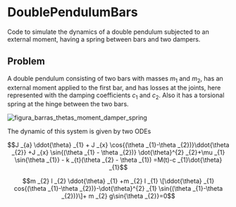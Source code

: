 # DoublePendulumBars
Code to simulate the dynamics of a double pendulum subjected to an external moment, having a spring between bars and two dampers. 

## Problem 

A double pendulum consisting of two bars with masses $m_{1}$ and $m_{2}$, has an external moment applied to the first bar, and has losses at the joints, here represented with the damping coefficients $c_{1}$ and $c_{2}$. Also it has a torsional spring at the hinge between the two bars.  

![figura_barras_thetas_moment_damper_spring](https://github.com/user-attachments/assets/648a997d-b9a3-43ed-847e-91d5ce13d22e)

The dynamic of this system is given by two ODEs

$$J _{a} \ddot{\theta} _{1} + J _{x} \cos{(\theta _{1}-\theta _{2})}\ddot{\theta _{2}} +J _{x} \sin{(\theta _{1} - \theta _{2})} \dot{\theta}^{2} _{2}+\mu _{1} \sin{\theta _{1}} - k _{t}(\theta _{2} - \theta _{1}) =M(t)-c _{1}\dot{\theta} _{1}$$

$$m _{2} l _{2} \ddot{\theta} _{1} +m _{2} l _{1} \[\ddot{\theta} _{1} cos{(\theta _{1}-\theta _{2})}-\dot{\theta}^{2} _{1} \sin{(\theta _{1}-\theta _{2})}\]+ m _{2} g\sin{\theta _{2}}=0$$
